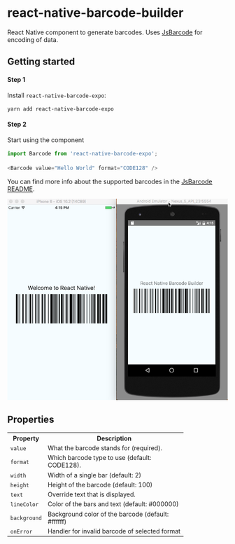 
# react-native-barcode-builder

React Native component to generate barcodes. Uses [JsBarcode](https://github.com/lindell/JsBarcode) for encoding of data.

## Getting started

#### Step 1

Install `react-native-barcode-expo`:

    yarn add react-native-barcode-expo


#### Step 2

Start using the component

```javascript
import Barcode from 'react-native-barcode-expo';

<Barcode value="Hello World" format="CODE128" />
```

You can find more info about the supported barcodes in the [JsBarcode README](https://github.com/lindell/JsBarcode#supported-barcodes).

![](./images/example.png)

## Properties

<table style="width:80%">
  <tr>
    <th>Property</th>
    <th>Description</th>
  </tr>
  <tr>
    <td><code>value</code></td>
    <td>What the barcode stands for (required).</td>
  </tr>
  <tr>
    <td><code>format</code></td>
    <td>Which barcode type to use (default: CODE128).</td>
  </tr>
  <tr>
    <td><code>width</code></td>
    <td>Width of a single bar (default: 2)</td>
  </tr>
  <tr>
    <td><code>height</code></td>
    <td>Height of the barcode (default: 100)</td>
  </tr>
  <tr>
    <td><code>text</code></td>
    <td>Override text that is displayed.</td>
  </tr>
  <tr>
    <td><code>lineColor</code></td>
    <td>Color of the bars and text (default: #000000)</td>
  </tr>
  <tr>
    <td><code>background</code></td>
    <td>Background color of the barcode (default: #ffffff)</td>
  </tr>
  <tr>
    <td><code>onError</code></td>
    <td>Handler for invalid barcode of selected format</td>
  </tr>
</table>
